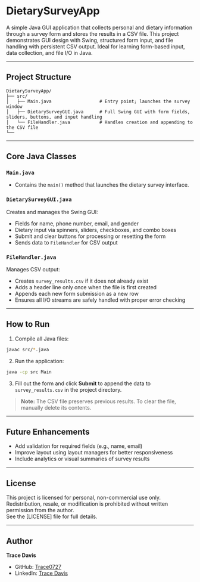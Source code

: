 # DietarySurveyApp

A simple Java GUI application that collects personal and dietary information through a survey form and stores the results in a CSV file. This project demonstrates GUI design with Swing, structured form input, and file handling with persistent CSV output. Ideal for learning form-based input, data collection, and file I/O in Java.

---

## Project Structure

```
DietarySurveyApp/
├── src/
│   ├── Main.java                  # Entry point; launches the survey window
│   ├── DietarySurveyGUI.java      # Full Swing GUI with form fields, sliders, buttons, and input handling
│   └── FileHandler.java           # Handles creation and appending to the CSV file
└──
```

---

## Core Java Classes

### `Main.java`
- Contains the `main()` method that launches the dietary survey interface.

### `DietarySurveyGUI.java`
Creates and manages the Swing GUI:
- Fields for name, phone number, email, and gender
- Dietary input via spinners, sliders, checkboxes, and combo boxes
- Submit and clear buttons for processing or resetting the form
- Sends data to `FileHandler` for CSV output

### `FileHandler.java`
Manages CSV output:
- Creates `survey_results.csv` if it does not already exist
- Adds a header line only once when the file is first created
- Appends each new form submission as a new row
- Ensures all I/O streams are safely handled with proper error checking

---


## How to Run

1. Compile all Java files:
```bash
javac src/*.java
```

2. Run the application:
```bash
java -cp src Main
```

3. Fill out the form and click **Submit** to append the data to `survey_results.csv` in the project directory.

> **Note:** The CSV file preserves previous results. To clear the file, manually delete its contents.

---

## Future Enhancements
- Add validation for required fields (e.g., name, email)
- Improve layout using layout managers for better responsiveness
- Include analytics or visual summaries of survey results

---

## License
This project is licensed for personal, non-commercial use only. Redistribution, resale, or modification is prohibited without written permission from the author.  
See the [LICENSE] file for full details.

---

## Author  
**Trace Davis**  
- GitHub: [Trace0727](https://github.com/Trace0727)  
- LinkedIn: [Trace Davis](https://www.linkedin.com/in/trace-d-926380138/)
